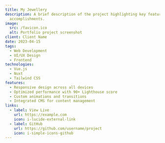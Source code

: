 ```yaml
---
title: My Jewellery
description: A brief description of the project highlighting key features and
  accomplishments.
image:
  src: /favicon.ico
  alt: Portfolio project screenshot
client: Client Name
date: 2023-04-15
tags:
  - Web Development
  - UI/UX Design
  - Frontend
technologies:
  - Vue.js
  - Nuxt
  - Tailwind CSS
features:
  - Responsive design across all devices
  - Optimized performance with 90+ Lighthouse score
  - Custom animations and transitions
  - Integrated CMS for content management
links:
  - label: View Live
    url: https://example.com
    icon: i-lucide-external-link
  - label: GitHub
    url: https://github.com/username/project
    icon: i-simple-icons-github
---
```


